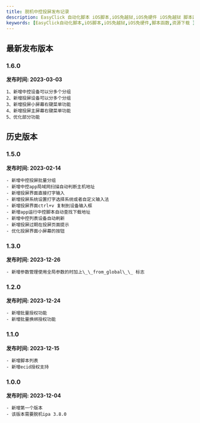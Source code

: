 ```yaml
---
title: 脱机中控投屏发布记录
description: EasyClick 自动化脚本 iOS脚本,iOS免越狱,iOS免硬件 iOS免越狱 脚本函数 资源下载
keywords: [EasyClick自动化脚本,iOS脚本,iOS免越狱,iOS免硬件,脚本函数,资源下载 ]
---
```

## 最新发布版本
### 1.6.0

**发布时间: 2023-03-03**

```text
1、新增中控设备可以分多个分组
2、新增投屏设备可以分多个分组
3、新增投屏小屏幕右键菜单功能
4、新增投屏主屏幕右键菜单功能
5、优化部分功能

```

## 历史版本
### 1.5.0

**发布时间: 2023-02-14**

```text
- 新增中控投屏批量分组
- 新增中控app局域网扫描自动判断主机地址
- 新增投屏界面直接打字输入
- 新增投屏系统设置打字选择系统或者自定义输入法
- 新增投屏界面ctrl+v 复制到设备输入框
- 新增app运行中控脚本自动查找下载地址
- 新增中控列表设备自动刷新
- 新增投屏过期在投屏页面提示
- 优化投屏界面小屏幕的按钮
```
### 1.3.0

**发布时间: 2023-12-26**

```text
- 新增参数管理使用全局参数的时加上\_\_from_global\_\_ 标志
```


### 1.2.0

**发布时间: 2023-12-24**

```text
- 新增批量授权功能
- 新增批量换绑授权功能
```

### 1.1.0

**发布时间: 2023-12-15**

```text
- 新增脚本列表
- 新增ecid授权支持
```

### 1.0.0

**发布时间: 2023-12-04**

```text
- 新增第一个版本
- 该版本需要脱机ipa 3.8.0
```
